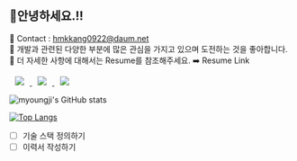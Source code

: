<h2> 🍊안녕하세요.!!</h2>

<span> 💌 Contact : hmkkang0922@daum.net </span> <br>
<span> 🔎 개발과 관련된 다양한 부분에 많은 관심을 가지고 있으며 도전하는 것을 좋아합니다.  </span> <br>
<span> 🥕 더 자세한 사항에 대해서는 Resume를 참조해주세요. ➡️ Resume Link </span>

<a href="https://www.instagram.com/dding_ji_k/">
    <img 
        src="http://img.shields.io/badge/-Instagram-333333?style=flat&logo=Instagram&link=https://www.instagram.com/dding_ji_k/"
        style="height : auto; margin-left : 10px; margin-right : 10px;"/>
</a>
<a href="https://velog.io/@dding_ji">
    <img 
        src="http://img.shields.io/badge/-Velog-00aaa7?style=flat&logo=Vector Logo Zone&link=https://velog.io/@dding_ji"
        style="height : auto; margin-left : 10px; margin-right : 10px;"/>
</a>
<a href="https://legend-salamander-66c.notion.site/ff89b3affbf543f2b81e603b51dfe6ee">
    <img 
        src="http://img.shields.io/badge/-Notion-2ba640?style=flat&logo=Notion&link=https://legend-salamander-66c.notion.site/ff89b3affbf543f2b81e603b51dfe6ee"
        style="height : auto; margin-left : 10px; margin-right : 10px;"/>
</a>

![myoungji's GitHub stats](https://github-readme-stats.vercel.app/api?username=kanghyungmin&show_icons=true&theme=material-palenight)

[![Top Langs](https://github-readme-stats.vercel.app/api/top-langs/?username=kanghyungmin&layout=compact&theme=material-palenight&langs_count=8)](https://github.com/anuraghazra/github-readme-stats)

- [ ] 기술 스택 정의하기 
- [ ] 이력서 작성하기
